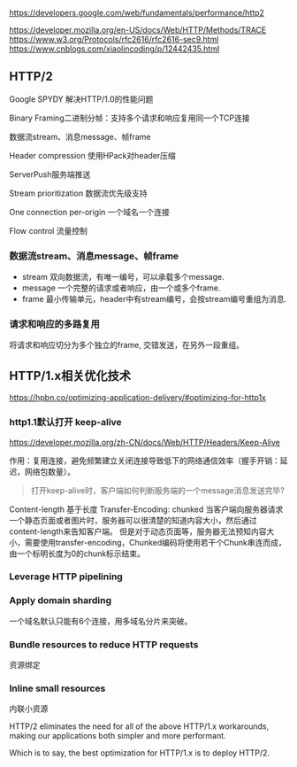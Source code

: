 https://developers.google.com/web/fundamentals/performance/http2

https://developer.mozilla.org/en-US/docs/Web/HTTP/Methods/TRACE
https://www.w3.org/Protocols/rfc2616/rfc2616-sec9.html
https://www.cnblogs.com/xiaolincoding/p/12442435.html


## HTTP/2
Google SPYDY 解决HTTP/1.0的性能问题

Binary Framing二进制分帧：支持多个请求和响应复用同一个TCP连接

数据流stream、消息message、帧frame

Header compression 使用HPack对header压缩

ServerPush服务端推送

Stream prioritization 数据流优先级支持

One connection per-origin 一个域名一个连接

Flow control 流量控制

### 数据流stream、消息message、帧frame
- stream 双向数据流，有唯一编号，可以承载多个message.
- message 一个完整的请求或者响应，由一个或多个frame.
- frame 最小传输单元，header中有stream编号，会按stream编号重组为消息.

### 请求和响应的多路复用
将请求和响应切分为多个独立的frame, 交错发送，在另外一段重组。


## HTTP/1.x相关优化技术
https://hpbn.co/optimizing-application-delivery/#optimizing-for-http1x


### http1.1默认打开 keep-alive 
https://developer.mozilla.org/zh-CN/docs/Web/HTTP/Headers/Keep-Alive

作用：复用连接，避免频繁建立关闭连接导致低下的网络通信效率（握手开销：延迟，网络包数量）。

> 打开keep-alive时，客户端如何判断服务端的一个message消息发送完毕?

Content-length 基于长度
Transfer-Encoding: chunked 
当客户端向服务器请求一个静态页面或者图片时，服务器可以很清楚的知道内容大小，然后通过content-length来告知客户端。
但是对于动态页面等，服务器无法预知内容大小，需要使用transfer-encoding，Chunked编码将使用若干个Chunk串连而成，由一个标明长度为0的chunk标示结束。

### Leverage HTTP pipelining 


### Apply domain sharding 
一个域名默认只能有6个连接，用多域名分片来突破。

### Bundle resources to reduce HTTP requests
资源绑定

### Inline small resources
内联小资源

HTTP/2 eliminates the need for all of the above HTTP/1.x workarounds, 
making our applications both simpler and more performant. 

Which is to say, the best optimization for HTTP/1.x is to deploy HTTP/2.

